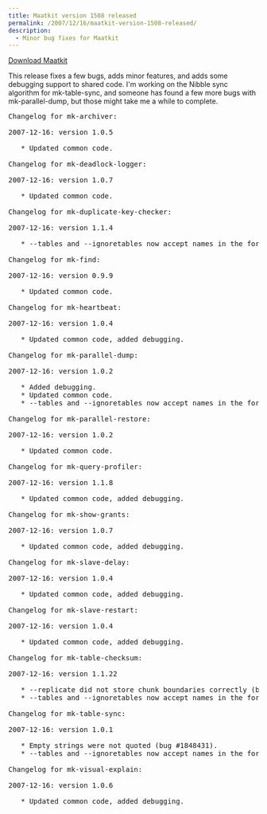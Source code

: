 ```yaml
---
title: Maatkit version 1508 released
permalink: /2007/12/16/maatkit-version-1508-released/
description:
  - Minor bug fixes for Maatkit
---
```

<p class="download">
  <a href="http://code.google.com/p/maatkit/">Download Maatkit</a>
</p>

This release fixes a few bugs, adds minor features, and adds some debugging support to shared code. I'm working on the Nibble sync algorithm for mk-table-sync, and someone has found a few more bugs with mk-parallel-dump, but those might take me a while to complete.

<pre>Changelog for mk-archiver:

2007-12-16: version 1.0.5

   * Updated common code.

Changelog for mk-deadlock-logger:

2007-12-16: version 1.0.7

   * Updated common code.

Changelog for mk-duplicate-key-checker:

2007-12-16: version 1.1.4

   * --tables and --ignoretables now accept names in the form db.tbl.

Changelog for mk-find:

2007-12-16: version 0.9.9

   * Updated common code.

Changelog for mk-heartbeat:

2007-12-16: version 1.0.4

   * Updated common code, added debugging.

Changelog for mk-parallel-dump:

2007-12-16: version 1.0.2

   * Added debugging.
   * Updated common code.
   * --tables and --ignoretables now accept names in the form db.tbl.

Changelog for mk-parallel-restore:

2007-12-16: version 1.0.2

   * Updated common code.

Changelog for mk-query-profiler:

2007-12-16: version 1.1.8

   * Updated common code, added debugging.

Changelog for mk-show-grants:

2007-12-16: version 1.0.7

   * Updated common code, added debugging.

Changelog for mk-slave-delay:

2007-12-16: version 1.0.4

   * Updated common code, added debugging.

Changelog for mk-slave-restart:

2007-12-16: version 1.0.4

   * Updated common code, added debugging.

Changelog for mk-table-checksum:

2007-12-16: version 1.1.22

   * --replicate did not store chunk boundaries correctly (bug #1850243).
   * --tables and --ignoretables now accept names in the form db.tbl.

Changelog for mk-table-sync:

2007-12-16: version 1.0.1

   * Empty strings were not quoted (bug #1848431).
   * --tables and --ignoretables now accept names in the form db.tbl.

Changelog for mk-visual-explain:

2007-12-16: version 1.0.6

   * Updated common code, added debugging.</pre>
